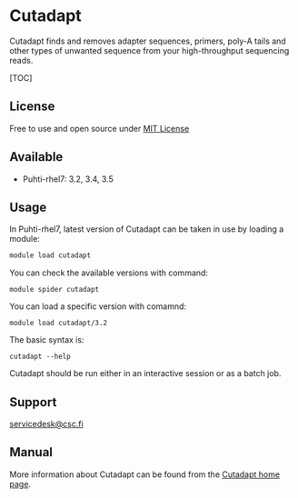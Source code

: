 # Cutadapt

Cutadapt finds and removes adapter sequences, primers, poly-A tails and other types of 
unwanted sequence from your high-throughput sequencing reads.

[TOC]

## License

Free to use and open source under [MIT License](https://github.com/marcelm/cutadapt/blob/main/LICENSE)

## Available

-   Puhti-rhel7: 3.2, 3.4, 3.5

## Usage

In Puhti-rhel7, latest version of Cutadapt can be taken in use by loading a module:

```bash
module load cutadapt
```

You can check the available versions with command:

``` 
module spider cutadapt
```

You can load a specific version with comamnd:

```
module load cutadapt/3.2
```

The basic syntax is:

```
cutadapt --help
```

Cutadapt should be run either in an interactive session or as a batch job.

## Support

servicedesk@csc.fi

## Manual

More information about Cutadapt can be found from the [Cutadapt home page](https://cutadapt.readthedocs.io/en/stable/).

